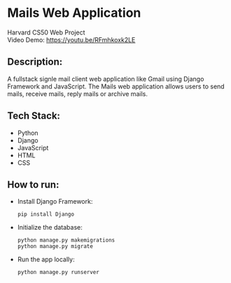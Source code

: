 # Mails Web Application

Harvard CS50 Web Project\
Video Demo: https://youtu.be/RFmhkoxk2LE

## Description:
A fullstack signle mail client web application like Gmail using Django Framework and JavaScript. The Mails web application allows users to send mails, receive mails, reply mails or archive mails. 

## Tech Stack:

* Python
* Django
* JavaScript
* HTML
* CSS

## How to run:

* Install Django Framework:
  ```
  pip install Django
  ```
* Initialize the database:
  ```
  python manage.py makemigrations
  python manage.py migrate
  ```
* Run the app locally:
  ```
  python manage.py runserver
  ```
